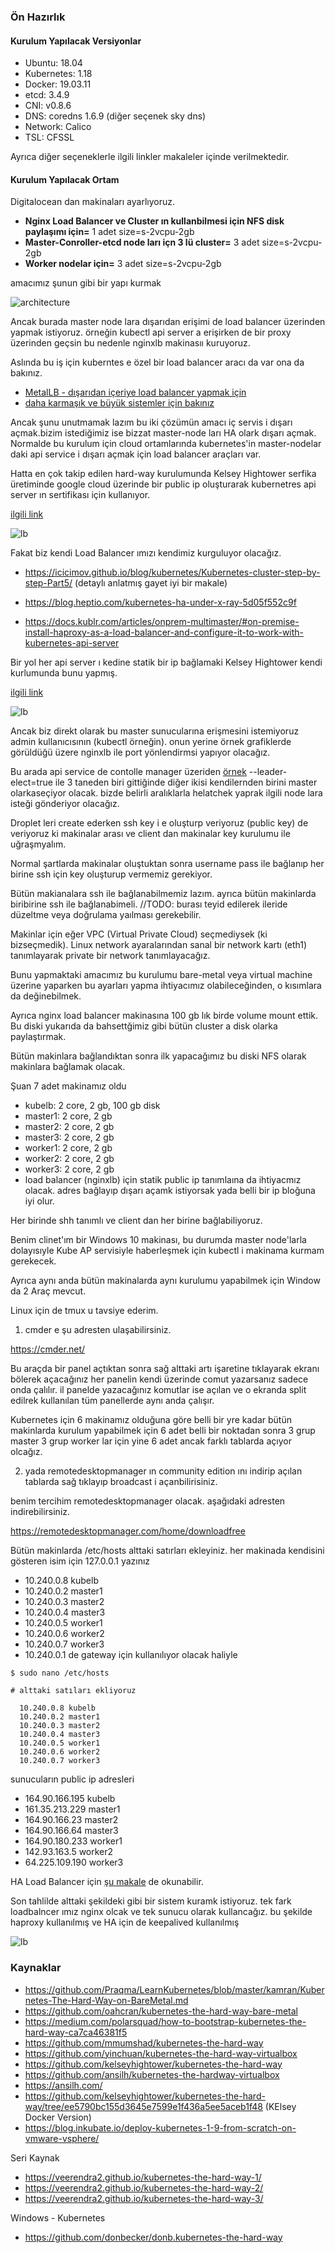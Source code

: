 ### Ön Hazırlık

#### Kurulum Yapılacak Versiyonlar

- Ubuntu: 18.04
- Kubernetes: 1.18
- Docker: 19.03.11
- etcd: 3.4.9
- CNI: v0.8.6
- DNS: coredns 1.6.9 (diğer seçenek sky dns)
- Network: Calico
- TSL: CFSSL

Ayrıca diğer seçeneklerle ilgili linkler makaleler içinde verilmektedir.


#### Kurulum Yapılacak Ortam

Digitalocean dan makinaları ayarlıyoruz.

- __Nginx Load Balancer ve Cluster ın kullanbilmesi için NFS disk paylaşımı için=__ 1 adet size=s-2vcpu-2gb
- __Master-Conroller-etcd node ları içn 3 lü cluster=__ 3 adet size=s-2vcpu-2gb
- __Worker nodelar için=__ 3 adet size=s-2vcpu-2gb

amacımız şunun gibi bir yapı kurmak

![architecture](files/stacked_etcd_cluster.png)


Ancak burada master node lara dışarıdan erişimi de load balancer üzerinden yapmak istiyoruz. örneğin kubectl api server a erişirken de bir proxy üzerinden geçsin bu nedenle nginxlb makinasıı kuruyoruz.

Aslında bu iş için kuberntes e özel bir load balancer aracı da var ona da bakınız.  

- [MetalLB - dışarıdan içeriye load balancer yapmak için](https://metallb.universe.tf/) 
- [daha karmaşık ve büyük sistemler için bakınız](https://rancher.com/learning-paths/building-a-highly-available-kubernetes-cluster/)

Ancak şunu unutmamak lazım bu iki çözümün amacı iç servis i dışarı açmak.bizim istediğimiz ise bizzat master-node ları HA olark dışarı açmak. Normalde bu kurulum için cloud ortamlarında kubernetes'in master-nodelar daki api service i dışarı açmak için load balancer araçları var. 

Hatta en çok takip edilen hard-way kurulumunda Kelsey Hightower serfika üretiminde google cloud üzerinde bir public ip oluşturarak kubernetres api server ın sertifikası için kullanıyor.

[ilgili link](https://github.com/kelseyhightower/kubernetes-the-hard-way/blob/master/docs/04-certificate-authority.md#the-kubernetes-api-server-certificate)

![lb](files/external-load-balanced-k8s-apiserver.png)


Fakat biz kendi Load Balancer ımızı kendimiz kurguluyor olacağız.


- https://icicimov.github.io/blog/kubernetes/Kubernetes-cluster-step-by-step-Part5/ (detaylı anlatmış gayet iyi bir makale)

- https://blog.heptio.com/kubernetes-ha-under-x-ray-5d05f552c9f

- https://docs.kublr.com/articles/onprem-multimaster/#on-premise-install-haproxy-as-a-load-balancer-and-configure-it-to-work-with-kubernetes-api-server


Bir yol her api server ı kedine statik bir ip bağlamaki Kelsey Hightower kendi kurlumunda bunu yapmış. 


[ilgili link](https://github.com/kelseyhightower/kubernetes-the-hard-way/blob/master/docs/04-certificate-authority.md#the-kubernetes-api-server-certificate)

![lb](files/lb.png)

Ancak biz direkt olarak bu master sunucularına erişmesini istemiyoruz admin kullanıcısının (kubectl örneğin). onun yerine örnek grafiklerde görüldüğü üzere nginxlb ile port yönlendirmsi yapıyor olacağız.

Bu arada api service de contolle manager üzeriden [örnek](https://github.com/kelseyhightower/kubernetes-the-hard-way/blob/master/docs/08-bootstrapping-kubernetes-controllers.md#configure-the-kubernetes-controller-manager) --leader-elect=true ile 3 taneden biri gittiğinde diğer ikisi kendilernden birini master olarkaseçiyor olacak. bizde belirli aralıklarla helatchek yaprak ilgili node lara isteği gönderiyor olacağız. 

Droplet leri create ederken ssh key i e oluşturp veriyoruz (public key) de veriyoruz ki makinalar arası ve client dan makinalar key kurulumu ile uğraşmyalım.

Normal şartlarda makinalar oluştuktan sonra username pass ile bağlanıp her birine ssh için key oluşturup vermemiz gerekiyor.

Bütün makianalara ssh ile bağlanabilmemiz lazım. ayrıca bütün makinlarda biribirine ssh ile bağlanabimeli. //TODO: burası teyid edilerek ileride düzeltme veya doğrulama yaılması gerekebilir.


Makinlar için eğer VPC (Virtual Private Cloud)
 seçmediysek (ki bizseçmedik). Linux network ayaralarından sanal bir network kartı (eth1) tanımlayarak private bir network tanımlayacağız.

Bunu yapmaktaki amacımız bu kurulumu bare-metal veya virtual machine üzerine yaparken bu ayarları yapma ihtiyacımız olabileceğinden,  o kısımlara da değinebilmek.

Ayrıca nginx load balancer makinasına 100 gb lık birde volume mount ettik. Bu diski yukarıda da bahsettğimiz gibi bütün cluster a disk olarka paylaştırmak.

Bütün makinlara bağlandıktan sonra ilk yapacağımız bu diski NFS olarak makinlara bağlamak olacak.

Şuan 7 adet makinamız oldu

- kubelb: 2 core, 2 gb, 100 gb disk
- master1: 2 core, 2 gb
- master2: 2 core, 2 gb
- master3: 2 core, 2 gb
- worker1: 2 core, 2 gb
- worker2: 2 core, 2 gb
- worker3: 2 core, 2 gb
- load balancer (nginxlb) için statik public ip tanımlaına da ihtiyacmız olacak. adres bağlayıp dışarı açamk istiyorsak yada belli bir ip bloğuna iyi olur.


Her birinde shh tanımlı ve client dan her birine bağlabiliyoruz. 

Benim clinet'ım bir Windows 10 makinası, bu durumda master node'larla dolayısıyle Kube AP servisiyle haberleşmek için kubectl i makinama kurmam gerekecek. 

Ayrıca aynı anda bütün makinalarda aynı kurulumu yapabilmek için Window da 2 Araç mevcut.

Linux için de tmux u tavsiye ederim.

1. cmder e şu adresten ulaşabilirsiniz. 

https://cmder.net/

Bu araçda bir panel açtıktan sonra sağ alttaki artı işaretine tıklayarak ekranı bölerek açacağınız her panelin kendi üzerinde comut yazarsanız sadece onda çalılır. il panelde yazacağınız komutlar ise açılan ve o ekranda split edilrek kullanılan tüm panellerde aynı anda çalışır.

Kubernetes için 6 makinamız olduğuna göre belli bir yre kadar bütün makinlarda kurulum yapabilmek için 6 adet belli bir noktadan sonra 3 grup master 3 grup worker lar için yine 6 adet ancak farklı tablarda açıyor olcağız. 

2. yada remotedesktopmanager ın community edition ını indirip  açılan tablarda sağ tıklayıp broadcast i açanbilirisiniz.

benim tercihim remotedesktopmanager olacak. aşağıdaki adresten indirebilirsiniz.

https://remotedesktopmanager.com/home/downloadfree

Bütün makinlarda /etc/hosts alttaki satırları ekleyiniz. her makinada kendisini gösteren isim için 127.0.0.1 yazınız


- 10.240.0.8 kubelb 
- 10.240.0.2 master1
- 10.240.0.3 master2
- 10.240.0.4 master3
- 10.240.0.5 worker1
- 10.240.0.6 worker2
- 10.240.0.7 worker3
- 10.240.0.1 de gateway için kullanılıyor olacak haliyle


```
$ sudo nano /etc/hosts

# alttaki satıları ekliyoruz

  10.240.0.8 kubelb 
  10.240.0.2 master1
  10.240.0.3 master2
  10.240.0.4 master3
  10.240.0.5 worker1
  10.240.0.6 worker2
  10.240.0.7 worker3

```


sunucuların public ip adresleri

- 164.90.166.195 kubelb 
- 161.35.213.229 master1
- 164.90.166.23 master2
- 164.90.166.64 master3
- 164.90.180.233 worker1
- 142.93.163.5 worker2
- 64.225.109.190 worker3


HA Load Balancer için [şu makale](https://medium.com/@sliit.sk95/managing-failovers-with-keepalived-haproxy-c8de98d0c96e) de okunabilir.

Son tahlilde alttaki şekildeki gibi bir sistem kuramk istiyoruz. tek fark loadbalncer ımız nginx olcak ve tek sunucu olarak kullancağız. bu şekilde haproxy kullanılmış ve HA için de keepalived kullanılmış

![lb](files/overview.png)


### Kaynaklar

- https://github.com/Praqma/LearnKubernetes/blob/master/kamran/Kubernetes-The-Hard-Way-on-BareMetal.md
- https://github.com/oahcran/kubernetes-the-hard-way-bare-metal
- https://medium.com/polarsquad/how-to-bootstrap-kubernetes-the-hard-way-ca7ca46381f5
- https://github.com/mmumshad/kubernetes-the-hard-way
- https://github.com/yinchuan/kubernetes-the-hard-way-virtualbox
- https://github.com/kelseyhightower/kubernetes-the-hard-way
- https://github.com/ansilh/kubernetes-the-hardway-virtualbox
- https://ansilh.com/
- https://github.com/kelseyhightower/kubernetes-the-hard-way/tree/ee5790bc155d3645e7599e1f436a5ee5aceb1f48 (KElsey Docker Version)
- https://blog.inkubate.io/deploy-kubernetes-1-9-from-scratch-on-vmware-vsphere/

Seri Kaynak

- https://veerendra2.github.io/kubernetes-the-hard-way-1/
- https://veerendra2.github.io/kubernetes-the-hard-way-2/
- https://veerendra2.github.io/kubernetes-the-hard-way-3/

Windows - Kubernetes

- https://github.com/donbecker/donb.kubernetes-the-hard-way
